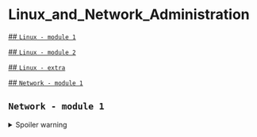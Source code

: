 # Linux_and_Network_Administration

[## ```Linux - module 1```](module_1/readme.md)

[## ```Linux - module 2```](module_2/readme.md)

[## ```Linux - extra```](module_extra/readme.md)

[## ```Network - module 1```](module_1_network/readme.md)



## ```Network - module 1```
<details>
  <summary>Spoiler warning</summary>
_____________________________________________